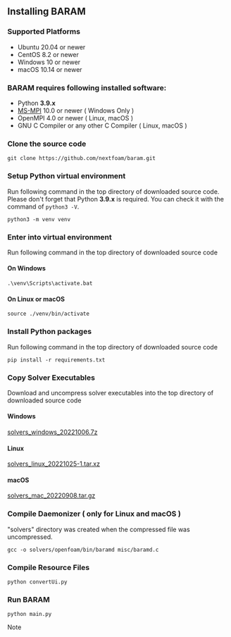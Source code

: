 ## Installing BARAM

### Supported Platforms
- Ubuntu 20.04 or newer
- CentOS 8.2 or newer
- Windows 10 or newer
- macOS 10.14 or newer

### BARAM requires following installed software:

- Python **3.9.x**
- [MS-MPI](https://docs.microsoft.com/en-us/message-passing-interface/microsoft-mpi) 10.0 or newer ( Windows Only )
- OpenMPI 4.0 or newer ( Linux, macOS )
- GNU C Compiler or any other C Compiler ( Linux, macOS )

### Clone the source code
```commandline
git clone https://github.com/nextfoam/baram.git
```

### Setup Python virtual environment

Run following command in the top directory of downloaded source code.
Please don't forget that Python **3.9.x** is required.
You can check it with the command of `python3 -V`.

```commandline
python3 -m venv venv
```

### Enter into virtual environment
Run following command in the top directory of downloaded source code

#### On Windows
```commandline
.\venv\Scripts\activate.bat
```

#### On Linux or macOS
```commandline
source ./venv/bin/activate
```

### Install Python packages
Run following command in the top directory of downloaded source code
```commandline
pip install -r requirements.txt
```

### Copy Solver Executables
Download and uncompress solver executables into the top directory of downloaded source code
#### Windows
[solvers_windows_20221006.7z](http://d3c6e16xufx1gb.cloudfront.net/solvers_windows_20221006.7z)

#### Linux
[solvers_linux_20221025-1.tar.xz](http://d3c6e16xufx1gb.cloudfront.net/solvers_linux_20221025-1.tar.xz)

#### macOS
[solvers_mac_20220908.tar.gz](http://d3c6e16xufx1gb.cloudfront.net/solvers_mac_20220908.tar.gz)


### Compile Daemonizer ( only for Linux and macOS )
"solvers" directory was created when the compressed file was uncompressed.
```commandline
gcc -o solvers/openfoam/bin/baramd misc/baramd.c
```

### Compile Resource Files
```commandline
python convertUi.py
```

### Run BARAM
```commandline
python main.py
```



Note